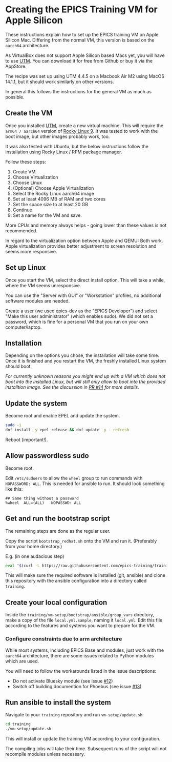 # Creating the EPICS Training VM for Apple Silicon

These instructions explain how to set up the EPICS training VM
on Apple Silicon Mac.
Differing from the normal VM,
this version is based on the `aarch64` architecture.

As VirtualBox does not support Apple Silicon based Macs yet,
you will have to use [UTM](https://github.com/utmapp/UTM).
You can download it for free from Github or buy it via the AppStore.

The recipe was set up using UTM 4.4.5
on a Macbook Air M2 using MacOS 14.1.1,
but it should work similarly on other versions.

In general this follows the instructions for the general VM
as much as possible.

## Create the VM

Once you installed [UTM](https://github.com/utmapp/UTM),
create a new virtual machine.
This will require the `arm64 / aarch64` version
of [Rocky Linux 9](https://rockylinux.org/download/).
It was tested to work with the boot image,
but other images probably work, too.

It was also tested with Ubuntu, but the below instructions follow the installation
using Rocky Linux / RPM package manager.

Follow these steps:

1. Create VM
2. Choose Virtualization
3. Choose Linux
4. (Optional) Choose Apple Virtualization
5. Select the Rocky Linux aarch64 image
6. Set at least 4096 MB of RAM and two cores
7. Set the space size to at least 20 GB
8. Continue
9. Set a name for the VM and save.

More CPUs and memory always helps -
going lower than these values is not recommended.

In regard to the virtualization option
between Apple and QEMU: Both work.
Apple virtualization provides better adjustment to screen resolution
and seems more responsive.

## Set up Linux

Once you start the VM,
select the direct install option.
This will take a while,
where the VM seems unresponsive.

You can use the "Server with GUI" or "Workstation" profiles,
no additional software modules are needed.

Create a user (we used epics-dev as the "EPICS Developer")
and select "Make this user administrator" (which enables sudo).
We did not set a password, which is fine for a personal VM
that you run on your own computer/laptop.

## Installation

Depending on the options you chose,
the installation will take some time.
Once it is finished and you restart the VM,
the freshly installed Linux system should boot.

*For currently unknown reasons
you might end up with a VM which does not boot into the installed Linux,
but will still only allow to boot into the provided installtion image.
See the discussion in
[PR #14](https://github.com/epics-training/training-vm/pull/14)
for more details.*

## Update the system

Become root and enable EPEL and update the system.

```bash
sudo -i
dnf install -y epel-release && dnf update -y --refresh
```

Reboot (important!).

## Allow passwordless sudo

Become root.

Edit `/etc/sudoers`
to allow the `wheel` group to run commands with `NOPASSWORD: ALL`.
This is needed for ansible to run. It should look something like this:

```
## Same thing without a password
%wheel	ALL=(ALL)	NOPASSWD: ALL
```

## Get and run the bootstrap script

The remaining steps are done as the regular user.

Copy the script `bootstrap_redhat.sh` onto the VM and run it.
(Preferably from your home directory.)

E.g. (in one audacious step)

```bash
eval "$(curl -L https://raw.githubusercontent.com/epics-training/training-vm/main/bootstrap_redhat.sh)"
```

This will make sure the required software is installed (git, ansible)
and clone this repository with the ansible configuration
into a directory called `training`.

## Create your local configuration

Inside the `training/vm-setup/bootstrap/ansible/group_vars` directory,
make a copy of the file `local.yml.sample`, naming it `local.yml`.
Edit this file according to the features and systems
you want to prepare for the VM.

### Configure constraints due to arm architecture

While most systems, including EPICS Base and modules,
just work with the `aarch64` architecture,
there are some issues related to Python modules which are used.

You will need to follow the workarounds listed in the issue descriptions:

- Do not activate Bluesky module
  (see issue [#12](https://github.com/epics-training/training-vm/issues/12))
- Switch off building documention for Phoebus
  (see issue [#13](https://github.com/epics-training/training-vm/issues/13))

## Run ansible to install the system

Navigate to your `training` repository and run `vm-setup/update.sh`:

```bash
cd training
./vm-setup/update.sh
```

This will install or update the training VM according to your configuration.

The compiling jobs will take their time.
Subsequent runs of the script will not recompile modules unless necessary.
